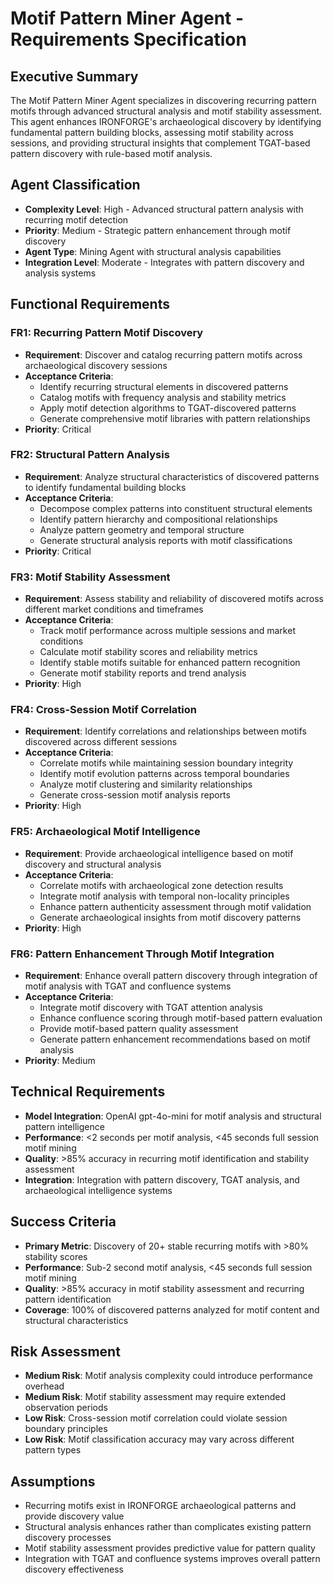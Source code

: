 # Motif Pattern Miner Agent - Requirements Specification

## Executive Summary
The Motif Pattern Miner Agent specializes in discovering recurring pattern motifs through advanced structural analysis and motif stability assessment. This agent enhances IRONFORGE's archaeological discovery by identifying fundamental pattern building blocks, assessing motif stability across sessions, and providing structural insights that complement TGAT-based pattern discovery with rule-based motif analysis.

## Agent Classification
- **Complexity Level**: High - Advanced structural pattern analysis with recurring motif detection
- **Priority**: Medium - Strategic pattern enhancement through motif discovery
- **Agent Type**: Mining Agent with structural analysis capabilities
- **Integration Level**: Moderate - Integrates with pattern discovery and analysis systems

## Functional Requirements

### FR1: Recurring Pattern Motif Discovery
- **Requirement**: Discover and catalog recurring pattern motifs across archaeological discovery sessions
- **Acceptance Criteria**: 
  - Identify recurring structural elements in discovered patterns
  - Catalog motifs with frequency analysis and stability metrics
  - Apply motif detection algorithms to TGAT-discovered patterns
  - Generate comprehensive motif libraries with pattern relationships
- **Priority**: Critical

### FR2: Structural Pattern Analysis
- **Requirement**: Analyze structural characteristics of discovered patterns to identify fundamental building blocks
- **Acceptance Criteria**:
  - Decompose complex patterns into constituent structural elements
  - Identify pattern hierarchy and compositional relationships
  - Analyze pattern geometry and temporal structure
  - Generate structural analysis reports with motif classifications
- **Priority**: Critical

### FR3: Motif Stability Assessment
- **Requirement**: Assess stability and reliability of discovered motifs across different market conditions and timeframes
- **Acceptance Criteria**:
  - Track motif performance across multiple sessions and market conditions
  - Calculate motif stability scores and reliability metrics
  - Identify stable motifs suitable for enhanced pattern recognition
  - Generate motif stability reports and trend analysis
- **Priority**: High

### FR4: Cross-Session Motif Correlation
- **Requirement**: Identify correlations and relationships between motifs discovered across different sessions
- **Acceptance Criteria**:
  - Correlate motifs while maintaining session boundary integrity
  - Identify motif evolution patterns across temporal boundaries
  - Analyze motif clustering and similarity relationships
  - Generate cross-session motif analysis reports
- **Priority**: High

### FR5: Archaeological Motif Intelligence
- **Requirement**: Provide archaeological intelligence based on motif discovery and structural analysis
- **Acceptance Criteria**:
  - Correlate motifs with archaeological zone detection results
  - Integrate motif analysis with temporal non-locality principles
  - Enhance pattern authenticity assessment through motif validation
  - Generate archaeological insights from motif discovery patterns
- **Priority**: High

### FR6: Pattern Enhancement Through Motif Integration
- **Requirement**: Enhance overall pattern discovery through integration of motif analysis with TGAT and confluence systems
- **Acceptance Criteria**:
  - Integrate motif discovery with TGAT attention analysis
  - Enhance confluence scoring through motif-based pattern evaluation
  - Provide motif-based pattern quality assessment
  - Generate pattern enhancement recommendations based on motif analysis
- **Priority**: Medium

## Technical Requirements
- **Model Integration**: OpenAI gpt-4o-mini for motif analysis and structural pattern intelligence
- **Performance**: <2 seconds per motif analysis, <45 seconds full session motif mining
- **Quality**: >85% accuracy in recurring motif identification and stability assessment
- **Integration**: Integration with pattern discovery, TGAT analysis, and archaeological intelligence systems

## Success Criteria
- **Primary Metric**: Discovery of 20+ stable recurring motifs with >80% stability scores
- **Performance**: Sub-2 second motif analysis, <45 seconds full session motif mining
- **Quality**: >85% accuracy in motif stability assessment and recurring pattern identification
- **Coverage**: 100% of discovered patterns analyzed for motif content and structural characteristics

## Risk Assessment
- **Medium Risk**: Motif analysis complexity could introduce performance overhead
- **Medium Risk**: Motif stability assessment may require extended observation periods
- **Low Risk**: Cross-session motif correlation could violate session boundary principles
- **Low Risk**: Motif classification accuracy may vary across different pattern types

## Assumptions
- Recurring motifs exist in IRONFORGE archaeological patterns and provide discovery value
- Structural analysis enhances rather than complicates existing pattern discovery processes
- Motif stability assessment provides predictive value for pattern quality
- Integration with TGAT and confluence systems improves overall pattern discovery effectiveness